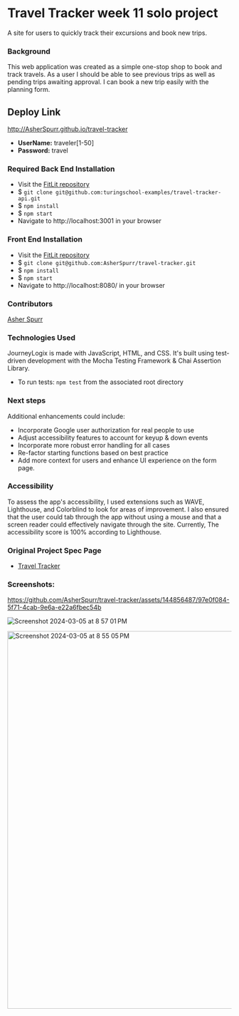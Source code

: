 # Travel Tracker week 11 solo project
A site for users to quickly track their excursions and book new trips.

### Background 
This web application was created as a simple one-stop shop to book and track travels. As a user I should be able to see previous trips as well as pending trips awaiting approval. I can book a new trip easily with the planning form.

## Deploy Link
http://AsherSpurr.github.io/travel-tracker

- **UserName:** traveler[1-50]
- **Password:** travel

### Required Back End Installation
- Visit the [FitLit repository](https://github.com/turingschool-examples/travel-tracker-api)
- $ `git clone git@github.com:turingschool-examples/travel-tracker-api.git`
- $ `npm install`
- $ `npm start`
- Navigate to http://localhost:3001 in your browser

### Front End Installation
- Visit the [FitLit repository](https://github.com/AsherSpurr/travel-tracker)
- $ `git clone git@github.com:AsherSpurr/travel-tracker.git`
- $ `npm install`
- $ `npm start`
- Navigate to http://localhost:8080/ in your browser

### Contributors 
[Asher Spurr](https://github.com/AsherSpurr)

### Technologies Used
JourneyLogix is made with JavaScript, HTML, and CSS. It's built using test-driven development with the Mocha Testing Framework & Chai Assertion Library.
- To run tests: `npm test` from the associated root directory

### Next steps 
Additional enhancements could include:
- Incorporate Google user authorization for real people to use
- Adjust accessibility features to account for keyup & down events 
- Incorporate more robust error handling for all cases
- Re-factor starting functions based on best practice
- Add more context for users and enhance UI experience on the form page.

### Accessibility
To assess the app's accessibility, I used extensions such as WAVE, Lighthouse, and Colorblind to look for areas of improvement. I also ensured that the user could tab through the app without using a mouse and that a screen reader could effectively navigate through the site. Currently, The accessibility score is 100% according to Lighthouse. 

### Original Project Spec Page
- [Travel Tracker](https://frontend.turing.edu/projects/travel-tracker.html)

### Screenshots: 


https://github.com/AsherSpurr/travel-tracker/assets/144856487/97e0f084-5f71-4cab-9e6a-e22a6fbec54b



![Screenshot 2024-03-05 at 8 57 01 PM](https://github.com/AsherSpurr/travel-tracker/assets/144856487/7e5c3ce2-d958-4692-b798-de70dd2f8630)

<img width="848" alt="Screenshot 2024-03-05 at 8 55 05 PM" src="https://github.com/AsherSpurr/travel-tracker/assets/144856487/1f99020b-6ee8-42a9-851d-aed23bb0c072">



